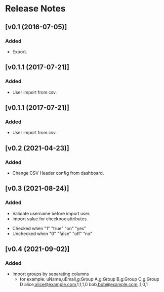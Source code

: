 # Release Notes

## [v0.1 (2016-07-05)]

### Added
- Export.


## [v0.1.1 (2017-07-21)]

### Added
- User import from csv.


## [v0.1.1 (2017-07-21)]

### Added
- User import from csv.


## [v0.2 (2021-04-23)]

### Added
- Change CSV Header config from dashboard.


## [v0.3 (2021-08-24)]

### Added
- Validate username before import user.
- Import value for checkbox attributes.
 * Checked when "1" "true" "on" "yes"
 * Unchecked when "0" "false" "off" "no"

## [v0.4 (2021-09-02)]

### Added
- Import groups by separating columns
  - for example:
  uName,uEmail,g:Group A,g:Group B,g:Group C,g:Group D
  alice,alice@example.com,1,1,1,0
  bob,bob@example.com,,1,0,1
